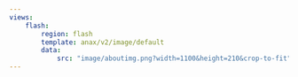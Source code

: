 ```yaml
---
views:
    flash:
        region: flash
        template: anax/v2/image/default
        data:
            src: "image/aboutimg.png?width=1100&height=210&crop-to-fit"
---
```

